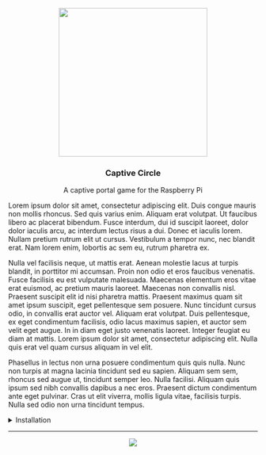 <p align="center">
  <img src="https://user-images.githubusercontent.com/37160523/159823049-125fac89-df4c-4908-a0c3-3c079c05132f.png" width="300px" />
  
  
  
  <h3 align="center">Captive Circle</h3>
  <p align="center">A captive portal game for the Raspberry Pi</p>
</p>

Lorem ipsum dolor sit amet, consectetur adipiscing elit. Duis congue mauris non mollis rhoncus. Sed quis varius enim. Aliquam erat volutpat. Ut faucibus libero ac placerat bibendum. Fusce interdum, dui id suscipit laoreet, dolor dolor iaculis arcu, ac interdum lectus risus a dui. Donec et iaculis lorem. Nullam pretium rutrum elit ut cursus. Vestibulum a tempor nunc, nec blandit erat. Nam lorem enim, lobortis ac sem eu, rutrum pharetra ex.

Nulla vel facilisis neque, ut mattis erat. Aenean molestie lacus at turpis blandit, in porttitor mi accumsan. Proin non odio et eros faucibus venenatis. Fusce facilisis eu est vulputate malesuada. Maecenas elementum eros vitae erat euismod, ac pretium mauris laoreet. Maecenas non convallis nisl. Praesent suscipit elit id nisi pharetra mattis. Praesent maximus quam sit amet ipsum suscipit, eget pellentesque sem posuere. Nunc tincidunt cursus odio, in convallis erat auctor vel. Aliquam erat volutpat. Duis pellentesque, ex eget condimentum facilisis, odio lacus maximus sapien, et auctor sem velit eget augue. In in diam eget justo venenatis laoreet. Integer feugiat eu diam at mattis. Lorem ipsum dolor sit amet, consectetur adipiscing elit. Nulla quis erat vel quam cursus aliquam in vel elit.

Phasellus in lectus non urna posuere condimentum quis quis nulla. Nunc non turpis at magna lacinia tincidunt sed eu sapien. Aliquam sem sem, rhoncus sed augue ut, tincidunt semper leo. Nulla facilisi. Aliquam quis ipsum sed nibh convallis dapibus a nec eros. Praesent dictum condimentum ante eget pulvinar. Cras ut elit viverra, mollis ligula vitae, facilisis turpis. Nulla sed odio non urna tincidunt tempus.


<details>
    <summary>Installation</summary>
  
```
# Make setup file executable
sudo chmod a+x ./setup.sh
```
</details>





---

<p align="center">
  <img src="https://user-images.githubusercontent.com/37160523/159822478-70a8f14d-fe83-421f-a5d5-fbd1367bf55c.png" />
</p>
